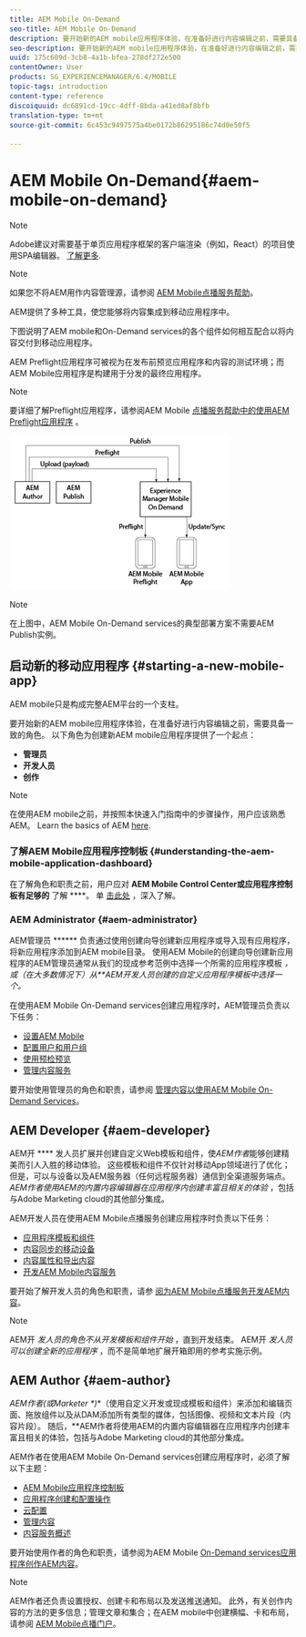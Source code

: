 ```yaml
---
title: AEM Mobile On-Demand
seo-title: AEM Mobile On-Demand
description: 要开始新的AEM mobile应用程序体验，在准备好进行内容编辑之前，需要具备一致的角色。 可查看本页以开始使用AEM Mobile On-Demand服务。
seo-description: 要开始新的AEM mobile应用程序体验，在准备好进行内容编辑之前，需要具备一致的角色。 可查看本页以开始使用AEM Mobile On-Demand服务。
uuid: 175c609d-3cb8-4a1b-bfea-278df272e500
contentOwner: User
products: SG_EXPERIENCEMANAGER/6.4/MOBILE
topic-tags: introduction
content-type: reference
discoiquuid: dc6891cd-19cc-4dff-8bda-a41ed8af8bfb
translation-type: tm+mt
source-git-commit: 6c453c9497575a4be0172b86295186c74d0e50f5

---
```



# AEM Mobile On-Demand{#aem-mobile-on-demand}

>[!NOTE]
>
>Adobe建议对需要基于单页应用程序框架的客户端渲染（例如，React）的项目使用SPA编辑器。 [了解更多](/help/sites-developing/spa-overview.md).

>[!NOTE]
>
>如果您不将AEM用作内容管理源，请参阅 [AEM Mobile点播服务帮助](https://helpx.adobe.com/digital-publishing-solution/topics.html)。

AEM提供了多种工具，使您能够将内容集成到移动应用程序中。

下图说明了AEM mobile和On-Demand services的各个组件如何相互配合以将内容交付到移动应用程序。

AEM Preflight应用程序可被视为在发布前预览应用程序和内容的测试环境；而AEM Mobile应用程序是构建用于分发的最终应用程序。

>[!NOTE]
>
>要详细了解Preflight应用程序，请参阅AEM Mobile [点播服务帮助中的使用AEM Preflight应用程序](https://helpx.adobe.com/digital-publishing-solution/help/preflight-app.html) 。

![chlimage_1-171](assets/chlimage_1-171.png)

>[!NOTE]
>
>在上图中，AEM Mobile On-Demand services的典型部署方案不需要AEM Publish实例。

## 启动新的移动应用程序 {#starting-a-new-mobile-app}

AEM mobile只是构成完整AEM平台的一个支柱。

要开始新的AEM mobile应用程序体验，在准备好进行内容编辑之前，需要具备一致的角色。 以下角色为创建新AEM mobile应用程序提供了一个起点：

* **管理员**
* **开发人员**
* **创作**

>[!NOTE]
>
>在使用AEM mobile之前，并按照本快速入门指南中的步骤操作，用户应该熟悉AEM。 Learn the basics of AEM [here](/help/sites-deploying/deploy.md).

### 了解AEM Mobile应用程序控制板 {#understanding-the-aem-mobile-application-dashboard}

在了解角色和职责之前，用户应对 **AEM Mobile Control Center或应用程序控制板有足够的** 了解 ****。 单 [击此处](/help/mobile/mobile-apps-ondemand-application-dashboard.md) ，深入了解。

### AEM Administrator {#aem-administrator}

AEM管理员 ****** 负责通过使用创建向导创建新应用程序或导入现有应用程序，将新应用程序添加到AEM mobile目录。 使用AEM Mobile的创建向导创建新应用程序的AEM管理员通常从我们的现成参考范例中选择一个所需的应用程序模板 *，或（在大多数情况下）从**AEM开发人员创建的自定义应用程序模板中选择一个。*

在使用AEM Mobile On-Demand services创建应用程序时，AEM管理员负责以下任务：

* [设置AEM Mobile](/help/mobile/aem-mobile-setup.md)
* [配置用户和用户组](/help/mobile/aem-mobile-configure-users.md)
* [使用预检预览](/help/mobile/aem-mobile-manage-ondemand-services.md)
* [管理内容服务](/help/mobile/developing-content-services.md)

要开始使用管理员的角色和职责，请参阅 [管理内容以使用AEM Mobile On-Demand Services](/help/mobile/aem-mobile.md)。

## AEM Developer {#aem-developer}

AEM开 **** 发人员扩展并创建自定义Web模板和组件，使*AEM作者*能够创建精美而引人入胜的移动体验。 这些模板和组件不仅针对移动App领域进行了优化；但是，可以与设备以及AEM服务器（任何远程服务器）通信到全渠道服务端点。 *AEM作者使用AEM的内置内容编辑器在应用程序内创建丰富且相关的体验* ，包括与Adobe Marketing cloud的其他部分集成。

AEM开发人员在使用AEM Mobile点播服务创建应用程序时负责以下任务：

* [应用程序模板和组件](/help/mobile/app-templates-and-components1.md)
* [内容同步的移动设备](/help/mobile/mobile-ondemand-contentsync.md)
* [内容属性和导出内容](/help/mobile/on-demand-content-properties-exporting.md)
* [开发AEM Mobile内容服务](/help/mobile/developing-content-services.md)

要开始了解开发人员的角色和职责，请参 [阅为AEM Mobile点播服务开发AEM内容](/help/mobile/aem-mobile-on-demand.md)。

>[!NOTE]
>
>AEM开 *发人员的角色不从开发模板和组件开始* ，直到开发结束。 AEM开 *发人员可以创建全新的应用程序* ，而不是简单地扩展开箱即用的参考实施示例。

## AEM Author {#aem-author}

***AEM作者&#x200B;*(或*Marketer *)**（使用自定义开发或现成模板和组件）来添加和编辑页面、拖放组件以及从DAM添加所有类型的媒体，包括图像、视频和文本片段（内容片段）。 随后，**AEM作者将使用AEM的内置内容编辑器在应用程序内创建丰富且相关的体验，包括与Adobe Marketing cloud的其他部分集成。

AEM作者在使用AEM Mobile On-Demand services创建应用程序时，必须了解以下主题：

* [AEM Mobile应用程序控制板](/help/mobile/mobile-apps-ondemand-application-dashboard.md)
* [应用程序创建和配置操作](/help/mobile/mobile-apps-ondemand-application-create-configure-action.md)
* [云配置](/help/mobile/mobile-on-demand-associating-an-on-demand-app-to-cloud-configuration.md)
* [管理内容](/help/mobile/mobile-apps-ondemand-manage-content-ondemand.md)
* [内容服务概述](/help/mobile/develop-content-as-a-service.md)

要开始使用作者的角色和职责，请参阅为AEM Mobile [On-Demand services应用程序创作AEM内容](/help/mobile/mobile-apps-ondemand.md)。

>[!NOTE]
>
>AEM作者还负责设置授权、创建卡和布局以及发送推送通知。 此外，有关创作内容的方法的更多信息；管理文章和集合；在AEM mobile中创建横幅、卡和布局，请参阅 [AEM Mobile点播门户](https://helpx.adobe.com/digital-publishing-solution/topics.html#dynamicpod_reference_2)。

